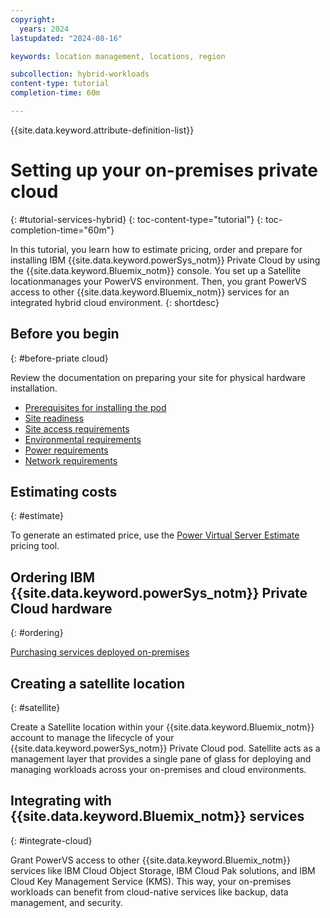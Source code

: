 ```yaml
---
copyright:
  years: 2024
lastupdated: "2024-08-16"

keywords: location management, locations, region

subcollection: hybrid-workloads
content-type: tutorial
completion-time: 60m

---
```


{{site.data.keyword.attribute-definition-list}}

# Setting up your on-premises private cloud
{: #tutorial-services-hybrid}
{: toc-content-type="tutorial"}
{: toc-completion-time="60m"}

In this tutorial, you learn how to estimate pricing, order and prepare for installing IBM {{site.data.keyword.powerSys_notm}} Private Cloud by using the {{site.data.keyword.Bluemix_notm}} console. You set up a Satellite locationmanages your PowerVS environment. Then, you grant PowerVS access to other {{site.data.keyword.Bluemix_notm}} services for an integrated hybrid cloud environment.
{: shortdesc}

## Before you begin
{: #before-priate cloud}

Review the documentation on preparing your site for physical hardware installation.
- [Prerequisites for installing the pod](/docs/power-iaas?topic=power-iaas-pre_installation_checklist)
- [Site readiness](/power-iaas?topic=power-iaas-site-readiness)
- [Site access requirements](/docs/power-iaas?topic=power-iaas-site-access-requirements)
- [Environmental requirements](/power-iaas?topic=power-iaas-environmental-requirements)
- [Power requirements](/docs/power-iaas?topic=power-iaas-power-requirements)
- [Network requirements](/docs/power-iaas?topic=power-iaas-network-requirements)

## Estimating costs
{: #estimate}

To generate an estimated price, use the [Power Virtual Server Estimate](/power/estimate) pricing tool.

## Ordering IBM {{site.data.keyword.powerSys_notm}} Private Cloud hardware
{: #ordering}

[Purchasing services deployed on-premises](/docs/billing-usage?topic=billing-usage-service-comit)

## Creating a satellite location
{: #satellite}

Create a Satellite location within your {{site.data.keyword.Bluemix_notm}} account to manage the lifecycle of your {{site.data.keyword.powerSys_notm}} Private Cloud pod. Satellite acts as a management layer that provides a single pane of glass for deploying and managing workloads across your on-premises and cloud environments.

## Integrating with {{site.data.keyword.Bluemix_notm}} services
{: #integrate-cloud}

Grant PowerVS access to other {{site.data.keyword.Bluemix_notm}} services like IBM Cloud Object Storage, IBM Cloud Pak solutions, and IBM Cloud Key Management Service (KMS). This way, your on-premises workloads can benefit from cloud-native services like backup, data management, and security.
